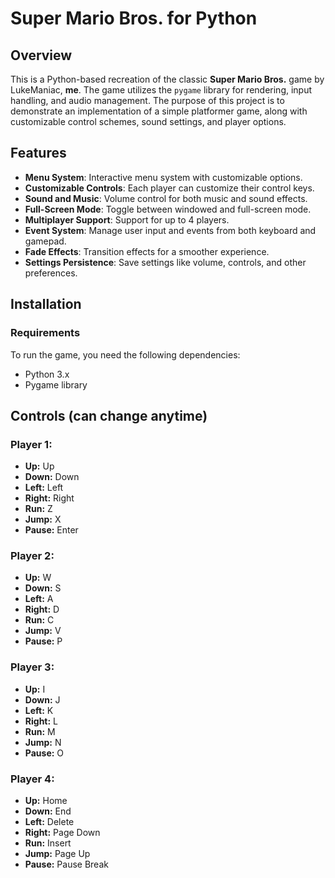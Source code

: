 # Super Mario Bros. for Python

## Overview
This is a Python-based recreation of the classic **Super Mario Bros.** game by LukeManiac, **me**. The game utilizes the `pygame` library for rendering, input handling, and audio management. The purpose of this project is to demonstrate an implementation of a simple platformer game, along with customizable control schemes, sound settings, and player options.

## Features
- **Menu System**: Interactive menu system with customizable options.
- **Customizable Controls**: Each player can customize their control keys.
- **Sound and Music**: Volume control for both music and sound effects.
- **Full-Screen Mode**: Toggle between windowed and full-screen mode.
- **Multiplayer Support**: Support for up to 4 players.
- **Event System**: Manage user input and events from both keyboard and gamepad.
- **Fade Effects**: Transition effects for a smoother experience.
- **Settings Persistence**: Save settings like volume, controls, and other preferences.

## Installation

### Requirements
To run the game, you need the following dependencies:
- Python 3.x
- Pygame library

## Controls (can change anytime)
### Player 1:
- **Up:** Up
- **Down:** Down
- **Left:** Left
- **Right:** Right
- **Run:** Z
- **Jump:** X
- **Pause:** Enter

### Player 2:
- **Up:** W
- **Down:** S
- **Left:** A
- **Right:** D
- **Run:** C
- **Jump:** V
- **Pause:** P

### Player 3:
- **Up:** I
- **Down:** J
- **Left:** K
- **Right:** L
- **Run:** M
- **Jump:** N
- **Pause:** O

### Player 4:
- **Up:** Home
- **Down:** End
- **Left:** Delete
- **Right:** Page Down
- **Run:** Insert
- **Jump:** Page Up
- **Pause:** Pause Break
